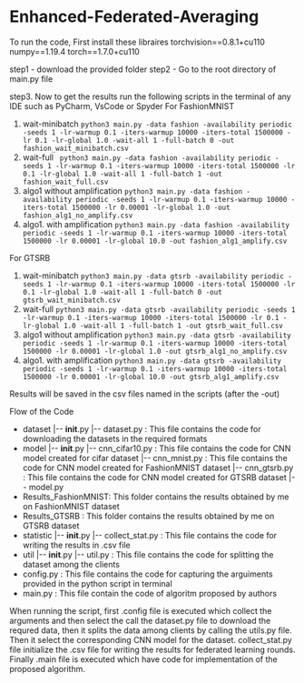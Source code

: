 # Enhanced-Federated-Averaging

To run the code, 
First install these libraires
    torchvision==0.8.1+cu110
    numpy==1.19.4
    torch==1.7.0+cu110

step1 - download the provided folder
step2 - Go to the root directory of main.py file

step3. Now to get the results run the following scripts in the terminal of any IDE such as PyCharm, VsCode or Spyder
  For FashionMNIST
  1. wait-minibatch
```python3 main.py -data fashion -availability periodic -seeds 1 -lr-warmup 0.1 -iters-warmup 10000 -iters-total 1500000 -lr 0.1 -lr-global 1.0 -wait-all 1 -full-batch 0 -out fashion_wait_minibatch.csv```
  2. wait-full
``` python3 main.py -data fashion -availability periodic -seeds 1 -lr-warmup 0.1 -iters-warmup 10000 -iters-total 1500000 -lr 0.1 -lr-global 1.0 -wait-all 1 -full-batch 1 -out fashion_wait_full.csv```
  3. algo1 without amplification
```python3 main.py -data fashion -availability periodic -seeds 1 -lr-warmup 0.1 -iters-warmup 10000 -iters-total 1500000 -lr 0.00001 -lr-global 1.0 -out fashion_alg1_no_amplify.csv```
  4. algo1. with amplification
```python3 main.py -data fashion -availability periodic -seeds 1 -lr-warmup 0.1 -iters-warmup 10000 -iters-total 1500000 -lr 0.00001 -lr-global 10.0 -out fashion_alg1_amplify.csv```
  
  
  
  For GTSRB
  1. wait-minibatch
  ```python3 main.py -data gtsrb -availability periodic -seeds 1 -lr-warmup 0.1 -iters-warmup 10000 -iters-total 1500000 -lr 0.1 -lr-global 1.0 -wait-all 1 -full-batch 0 -out gtsrb_wait_minibatch.csv```
  2. wait-full
  ```python3 main.py -data gtsrb -availability periodic -seeds 1 -lr-warmup 0.1 -iters-warmup 10000 -iters-total 1500000 -lr 0.1 -lr-global 1.0 -wait-all 1 -full-batch 1 -out gtsrb_wait_full.csv```
  3. algo1 without amplification
  ```python3 main.py -data gtsrb -availability periodic -seeds 1 -lr-warmup 0.1 -iters-warmup 10000 -iters-total 1500000 -lr 0.00001 -lr-global 1.0 -out gtsrb_alg1_no_amplify.csv```
  4. algo1. with amplification
  ```python3 main.py -data gtsrb -availability periodic -seeds 1 -lr-warmup 0.1 -iters-warmup 10000 -iters-total 1500000 -lr 0.00001 -lr-global 10.0 -out gtsrb_alg1_amplify.csv```


Results will be saved in the csv files named in the scripts (after the -out)

Flow of the Code
- dataset
  |-- __init__.py
  |-- dataset.py      : This file contains the code for downloading the datasets in the required formats
- model
  |-- __init__.py
  |-- cnn_cifar10.py  : This file contains the code for CNN model created for cifar dataset
  |-- cnn_mnist.py    :  This file contains the code for CNN model created for FashionMNIST dataset
  |-- cnn_gtsrb.py    : This file contains the code for CNN model created for GTSRB dataset
  |-- model.py
- Results_FashionMNIST: This folder contains the results obtained by me on FashionMNIST dataset
- Results_GTSRB       : This folder contains the results obtained by me on GTSRB dataset
- statistic
  |-- __init__.py
  |-- collect_stat.py : This file contains the code for writing the results in .csv file
- util
  |-- __init__.py
  |-- util.py         : This file contains the code for splitting the dataset among the clients
- config.py         : This file contains the code for capturing the arguiments provided in the python script in terminal
- main.py           : This file contain the code of algoritm proposed by authors

When running the script, first .config file is executed which collect the arguments and then select the call the dataset.py file to download the requred
data, then it splits the data among clients by calling the utils.py file. Then it select the corresponding CNN model for the dataset.
collect_stat.py file initialize the .csv file for writing the results for federated learning rounds.
Finally .main file is executed which have code for implementation of the proposed algorithm.
